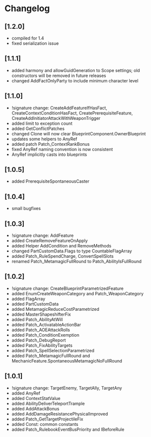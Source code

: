 ﻿# Changelog

## [1.2.0]
- compiled for 1.4
- fixed serialization issue

## [1.1.1]
- added harmony and allowGuidGeneration to Scope settings; old constructors will be removed in future releases
- changed AddFactOnlyParty to include minimum character level

## [1.1.0]
- !signature change: CreateAddFeatureIfHasFact, CreateContextConditionHasFact, CreatePrerequisiteFeature, CreateAddInitiatorAttackWithWeaponTrigger
- added limit to exception count
- added GetConflictPatches
- changed Clone<T> will now clear BlueprintComponent.OwnerBlueprint
- updates some helpers to AnyRef
- added patch Patch_ContextRankBonus
- fixed AnyRef naming convention is now consistent
- AnyRef implicitly casts into blueprints

## [1.0.5]
- added PrerequisiteSpontaneousCaster

## [1.0.4]
- small bugfixes

## [1.0.3]
- !signature change: AddFeature
- added CreateRemoveFeatureOnApply
- added Helper AddCondition and RemoveMethods
- changed PartCustomData.Flags to type CountableFlagArray
- added Patch_RuleSpendCharge, ConvertSpellSlots
- renamed Patch_MetamagicFullRound to Patch_AbilityIsFullRound

## [1.0.2]
- !signature change: CreateBlueprintParametrizedFeature
- added EnumCreateWeaponCategory and Patch_WeaponCategory
- added FlagArray
- added PartCustomData
- added MetamagicReduceCostParametrized
- added MasterShapeshifterFix
- added Patch_AbilityAtWill
- added Patch_ActivatableActionBar
- added Patch_AOEAttackRolls
- added Patch_ConditionExemption
- added Patch_DebugReport
- added Patch_FixAbilityTargets
- added Patch_SpellSelectionParametrized
- added Patch_MetamagicFullRound and MechanicFeature.SpontaneousMetamagicNoFullRound

## [1.0.1]
- !signature change: TargetEnemy, TargetAlly, TargetAny
- added AnyRef
- added ContextStatValue
- added AbilityDeliverTeleportTrample
- added AddAttackBonus
- added AddDamageResistancePhysicalImproved
- added Patch_GetTargetProjectileFix
- added Const: common constants
- added Patch_RulebookEventBusPriority and IBeforeRule

